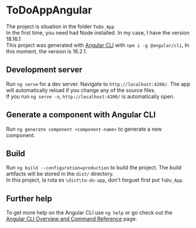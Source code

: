 # ToDoAppAngular

The project is situation in the folder `ToDo_App`
<br/>
In the first time, you need had Node installed. In my case, I have the version 18.16.1
<br/>
This project was generated with [Angular CLI](https://github.com/angular/angular-cli) with `npm i -g @angular/cli`, In this moment, the version is 16.2.1.

## Development server

Run `ng serve` for a dev server. Navigate to `http://localhost:4200/`. The app will automatically reload if you change any of the source files.
<br/>
If you run `ng serve -o`, `http://localhost:4200/` is automatically open.

## Generate a component with Angular CLI

Run `ng generate component <component-name>` to generate a new component.

## Build

Run `ng build --configuration=production` to build the project. The build artifacts will be stored in the `dist/` directory.
<br/>
In this project, la ruta es `\dist\to-do-app`, don't forguet first put `ToDo_App`.

## Further help

To get more help on the Angular CLI use `ng help` or go check out the [Angular CLI Overview and Command Reference](https://angular.io/cli) page.
